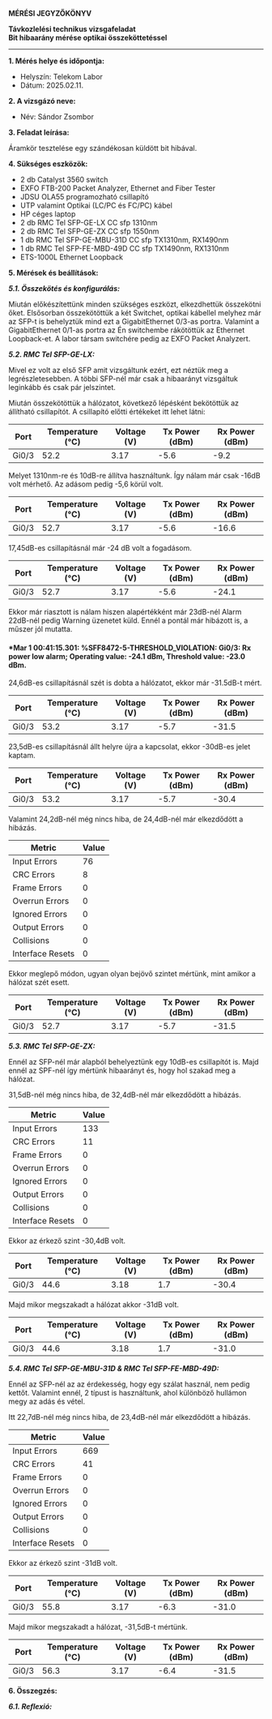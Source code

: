 **MÉRÉSI JEGYZŐKÖNYV**

**Távkozlelési technikus vizsgafeladat**  
**Bit hibaarány mérése optikai összeköttetéssel**

---

**1. Mérés helye és időpontja:**  
- Helyszín: Telekom Labor
- Dátum: 2025.02.11.


**2. A vizsgázó neve:**  
- Név: Sándor Zsombor

**3. Feladat leírása:**

Áramkör tesztelése egy szándékosan küldött bit hibával.

**4. Sükséges eszközök:**  

- 2 db Catalyst 3560 switch
- EXFO FTB-200 Packet Analyzer, Ethernet and Fiber Tester
- JDSU OLA55 programozható csillapító
- UTP valamint Optikai (LC/PC és FC/PC) kábel
- HP céges laptop
- 2 db RMC Tel SFP-GE-LX CC sfp 1310nm
- 2 db RMC Tel SFP-GE-ZX CC sfp 1550nm
- 1 db RMC Tel SFP-GE-MBU-31D CC sfp TX1310nm, RX1490nm
- 1 db RMC Tel SFP-FE-MBD-49D CC sfp TX1490nm, RX1310nm
- ETS-1000L Ethernet Loopback

**5. Mérések és beállítások:**

***5.1. Összekötés és konfigurálás:***

Miután előkészítettünk minden szükséges eszközt, elkezdhettük összekötni őket. Elsősorban összekötöttük a két Switchet, optikai kábellel melyhez már az SFP-t is behelyztük mind ezt a GigabitEthernet 0/3-as portra. Valamint a GigabitEthernet 0/1-as portra az Én switchembe rákötöttük az Ethernet Loopback-et. A labor társam switchére pedig az EXFO Packet Analyzert.

***5.2. RMC Tel SFP-GE-LX:***

Mivel ez volt az első SFP amit vizsgáltunk ezért, ezt néztük meg a legrészletesebben. A többi SFP-nél már csak a hibaarányt vizsgáltuk leginkább és csak pár jelszintet.

Miután összekötöttük a hálózatot, következő lépésként bekötöttük az állítható csillapítót. A csillapító előtti értékeket itt lehet látni:

| Port  | Temperature (°C) | Voltage (V) | Tx Power (dBm) | Rx Power (dBm) |
|-------|----------------|------------|---------------|---------------|
| Gi0/3 | 52.2          | 3.17       | -5.6          | -9.2          |

Melyet 1310nm-re és 10dB-re állítva használtunk. Így nálam már csak -16dB volt mérhető. Az adásom pedig -5,6 körül volt.

| Port  | Temperature (°C) | Voltage (V) | Tx Power (dBm) | Rx Power (dBm) |
|-------|----------------|------------|---------------|---------------|
| Gi0/3 | 52.7          | 3.17       | -5.6          | -16.6         |

17,45dB-es csillapításnál már -24 dB volt a fogadásom.

| Port  | Temperature (°C) | Voltage (V) | Tx Power (dBm) | Rx Power (dBm) |
|-------|----------------|------------|---------------|---------------|
| Gi0/3 | 52.7          | 3.17       | -5.6          | -24.1         |

Ekkor már riasztott is nálam hiszen alapértékként már 23dB-nél Alarm 22dB-nél pedig Warning üzenetet küld. Ennél a pontál már hibázott is, a műszer jól mutatta. 

#### *Mar  1 00:41:15.301: %SFF8472-5-THRESHOLD_VIOLATION: Gi0/3: Rx power low alarm; Operating value: -24.1 dBm, Threshold value: -23.0 dBm.

24,6dB-es csillapításnál szét is dobta a hálózatot, ekkor már -31.5dB-t mért.

| Port  | Temperature (°C) | Voltage (V) | Tx Power (dBm) | Rx Power (dBm) |
|-------|----------------|------------|---------------|---------------|
| Gi0/3 | 53.2          | 3.17       | -5.7          | -31.5         |

23,5dB-es csillapításnál állt helyre újra a kapcsolat, ekkor -30dB-es jelet kaptam.

| Port  | Temperature (°C) | Voltage (V) | Tx Power (dBm) | Rx Power (dBm) |
|-------|----------------|------------|---------------|---------------|
| Gi0/3 | 53.2          | 3.17       | -5.7          | -30.4         |

Valamint 24,2dB-nél még nincs hiba, de 24,4dB-nél már elkezdődött a hibázás.

| Metric            | Value |
|------------------|-------|
| Input Errors     | 76    |
| CRC Errors       | 8     |
| Frame Errors     | 0     |
| Overrun Errors   | 0     |
| Ignored Errors   | 0     |
| Output Errors    | 0     |
| Collisions       | 0     |
| Interface Resets | 0     |

Ekkor meglepő módon, ugyan olyan bejövő szintet mértünk, mint amikor a hálózat szét esett.

| Port  | Temperature (°C) | Voltage (V) | Tx Power (dBm) | Rx Power (dBm) |
|-------|----------------|------------|---------------|---------------|
| Gi0/3 | 52.7          | 3.17       | -5.7          | -31.5         |



***5.3. RMC Tel SFP-GE-ZX:***

Ennél az SFP-nél már alapból behelyeztünk egy 10dB-es csillapítót is. Majd ennél az SPF-nél így mértünk hibaarányt és, hogy hol szakad meg a hálózat.

31,5dB-nél még nincs hiba, de 32,4dB-nél már elkezdődött a hibázás.

| Metric            | Value |
|------------------|-------|
| Input Errors     | 133   |
| CRC Errors       | 11    |
| Frame Errors     | 0     |
| Overrun Errors   | 0     |
| Ignored Errors   | 0     |
| Output Errors    | 0     |
| Collisions       | 0     |
| Interface Resets | 0     |

Ekkor az érkező szint -30,4dB volt.

| Port  | Temperature (°C) | Voltage (V) | Tx Power (dBm) | Rx Power (dBm) |
|-------|----------------|------------|---------------|---------------|
| Gi0/3 | 44.6          | 3.18       | 1.7           | -30.4         |

Majd mikor megszakadt a hálózat akkor -31dB volt.

| Port  | Temperature (°C) | Voltage (V) | Tx Power (dBm) | Rx Power (dBm) |
|-------|----------------|------------|---------------|---------------|
| Gi0/3 | 44.6          | 3.18       | 1.7           | -31.0         |

***5.4. RMC Tel SFP-GE-MBU-31D & RMC Tel SFP-FE-MBD-49D:***

Ennél az SFP-nél az az érdekesség, hogy egy szálat használ, nem pedig kettőt. Valamint ennél, 2 típust is használtunk, ahol különböző hullámon megy az adás és vétel.

Itt 22,7dB-nél még nincs hiba, de 23,4dB-nél már elkezdődött a hibázás.

| Metric            | Value |
|------------------|-------|
| Input Errors     | 669   |
| CRC Errors       | 41    |
| Frame Errors     | 0     |
| Overrun Errors   | 0     |
| Ignored Errors   | 0     |
| Output Errors    | 0     |
| Collisions       | 0     |
| Interface Resets | 0     |

Ekkor az érkező szint -31dB volt.

| Port  | Temperature (°C) | Voltage (V) | Tx Power (dBm) | Rx Power (dBm) |
|-------|----------------|------------|---------------|---------------|
| Gi0/3 | 55.8          | 3.17       | -6.3          | -31.0         |

Majd mikor megszakadt a hálózat, -31,5dB-t mértünk.

| Port  | Temperature (°C) | Voltage (V) | Tx Power (dBm) | Rx Power (dBm) |
|-------|----------------|------------|---------------|---------------|
| Gi0/3 | 56.3          | 3.17       | -6.4          | -31.5         |


**6. Összegzés:**



***6.1. Reflexió:***
